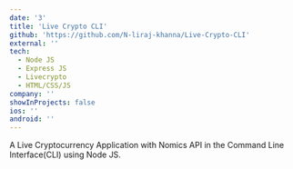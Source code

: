 ```yaml
---
date: '3'
title: 'Live Crypto CLI'
github: 'https://github.com/N-liraj-khanna/Live-Crypto-CLI'
external: ''
tech:
  - Node JS
  - Express JS
  - Livecrypto
  - HTML/CSS/JS
company: ''
showInProjects: false
ios: ''
android: ''
---
```

 A Live Cryptocurrency Application with Nomics API in the Command Line Interface(CLI) using Node JS. 